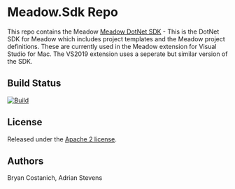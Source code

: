 # Meadow.Sdk Repo

This repo contains the Meadow [Meadow DotNet SDK](Meadow_DotNet_SDK) - This is the DotNet SDK for Meadow which includes project templates and the Meadow project definitions. These are currently used in the Meadow extension for Visual Studio for Mac. The VS2019 extension uses a seperate but similar version of the SDK.

## Build Status 

[![Build](https://github.com/WildernessLabs/Meadow.Sdk/actions/workflows/build.yml/badge.svg)](https://github.com/WildernessLabs/Meadow.Sdk/actions)

## License

Released under the [Apache 2 license](license.md).


## Authors

Bryan Costanich, Adrian Stevens